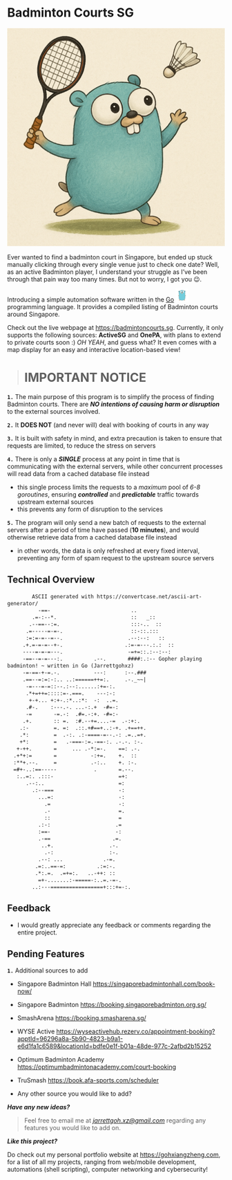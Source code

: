 # Badminton Courts SG

![alt text](go_badminton.png)

Ever wanted to find a badminton court in Singapore, but ended up stuck manually clicking through every single venue just to check one date? Well, as an active Badminton player, I understand your struggle as I’ve been through that pain way too many times. But not to worry, I got you 😉.

Introducing a simple automation software written in the [Go](https://go.dev/) <img src="golang.png" width="30" height="30"/> programming language. It provides a compiled listing of Badminton courts around Singapore.

Check out the live webpage at https://badmintoncourts.sg. Currently, it only supports the following sources: **ActiveSG** and **OnePA**, with plans to extend to private courts soon :) _OH YEAH_, and guess what? It even comes with a map display for an easy and interactive location-based view!

> # **IMPORTANT NOTICE**

**`1.`** The main purpose of this program is to simplify the process of finding Badminton courts. There are **_NO intentions of causing harm or disruption_** to the external sources involved.

**`2.`** It **DOES NOT** (and never will) deal with booking of courts in any way

**`3.`** It is built with safety in mind, and extra precaution is taken to ensure that requests are limited, to reduce the stress on servers

**`4.`** There is only a **_SINGLE_** process at any point in time that is communicating with the external servers, while other concurrent processes will read data from a cached database file instead

- this single process limits the requests to a _maximum_ pool of _6-8 goroutines_, ensuring **_controlled_** and **_predictable_** traffic towards upstream external sources
- this prevents any form of disruption to the services

**`5.`** The program will only send a new batch of requests to the external servers after a period of time have passed (**10 minutes**), and would otherwise retrieve data from a cached database file instead

- in other words, the data is only refreshed at every fixed interval, preventing any form of spam request to the upstream source servers

## Technical Overview
```
        ASCII generated with https://convertcase.net/ascii-art-generator/
          -==-                          ..
        .=-:--*.                        ::   _::
       .--==--:=.                       :::-..  ::
      .=-----=-=-.                      ::-::.:::
      :=:=-=--=--.                     .--:--:   ::
     .+.=-=-=--+-.                    .:=-=---.:.:  ::
     ----=-=-=---.                     -=+=::.:--:--:
     -==--=-=---:.          .--.       ####:.:-- Gopher playing badminton! ~ written in Go (Jarrettgohxz)
     -=-==-+-=.-.           ---:      :--.###    
     .==--=:=:-:.. ..:======++=:.     .-._~~|
      -=---=-=::--.:--:......:+=-:.
      .*+=++=:::::=-.===.    ---:-:
       +-+... +:+-.:*..:*:  -:  ..=.
      .#-.    :---.-. ...-:.+  -#=-:
      -=       -=.-:  .#=.-:+. -#=:-
     .+.       :: =.  :#.--+=....-=  .-:+:.
    .:-        =. =:  .::.+#==+..:-+. .+==++.
    .*:        =  .-:. .:-====-=--.-: .=..=+.
    +*:        =   .-===-:=.-==-:. .-.-. :-.
   +-++.       =     ... .-*:=-.    ==: .-.
  .+*+:=       =           -:+=.    +.  ::
  :**+.--.     =           .-:..    +. :-.
  =#+-..:==-----            .       =.--.
   :..=:. .:::-                     =+:
      .--:..                        =:
        .:--===                     -:
          ...=:                     -:
            .=                      -:
            .-                      =.
            ::                      =
          .:-:                     .=
          :==-                     -:
          .-==                    .=.
           ..+.                  .-.
            .-:                  :-.
          .--: ...             .-=.
         .=:..==-=:          .:=:-.
         .*:.=.  .=+=:.   ..-++: ::
          =+-.......:-=====-:..=.-=-.
        ..:---=================+:::+=-:.

```

## Feedback

- I would greatly appreciate any feedback or comments regarding the entire project.
## Pending Features

**`1.`** Additional sources to add

- Singapore Badminton Hall
  https://singaporebadmintonhall.com/book-now/

- Singapore Badminton
  https://booking.singaporebadminton.org.sg/

- SmashArena
  https://booking.smasharena.sg/

- WYSE Active
  https://wyseactivehub.rezerv.co/appointment-booking?apptId=96296a8a-5b90-4823-b9a1-e6d1fa1c6589&locationId=bdfe0e1f-b01a-48de-977c-2afbd2b15252

- Optimum Badminton Academy
  https://optimumbadmintonacademy.com/court-booking

- TruSmash
  https://book.afa-sports.com/scheduler

- Any other source you would like to add?

**_Have any new ideas?_**

> Feel free to email me at *jarrettgoh.xz@gmail.com* regarding any features you would like to add on.

**_Like this project?_**

Do check out my personal portfolio website at https://gohxiangzheng.com, for a list of all my projects, ranging from web/mobile development, automations (shell scripting), computer networking and cybersecurity!
